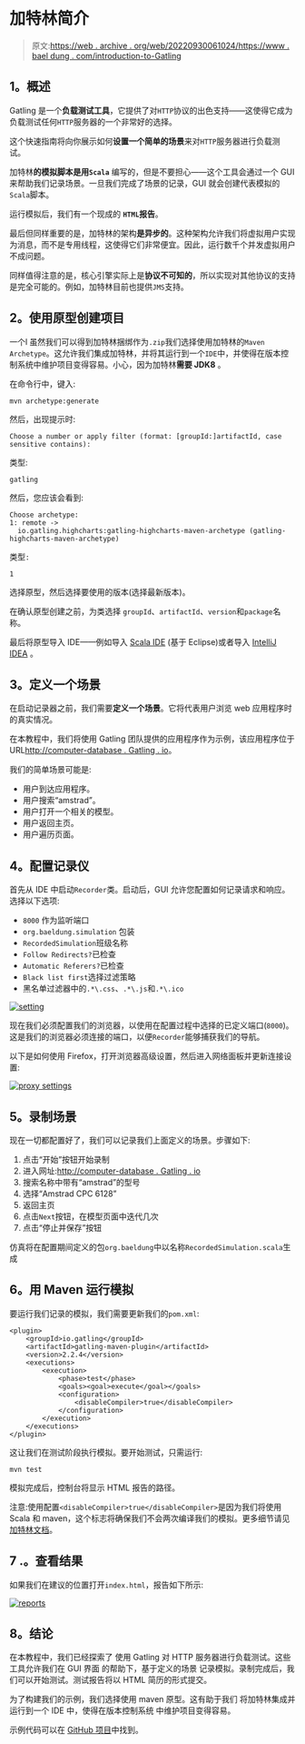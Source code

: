 # 加特林简介

> 原文:[https://web . archive . org/web/20220930061024/https://www . bael dung . com/introduction-to-Gatling](https://web.archive.org/web/20220930061024/https://www.baeldung.com/introduction-to-gatling)

## **1。概述**

Gatling 是一个**负载测试工具**，它提供了对`HTTP`协议的出色支持——这使得它成为负载测试任何`HTTP`服务器的一个非常好的选择。

这个快速指南将向你展示如何**设置一个简单的场景**来对`HTTP`服务器进行负载测试。

加特林**的模拟脚本是用`Scala`** 编写的，但是不要担心——这个工具会通过一个 GUI 来帮助我们记录场景。一旦我们完成了场景的记录，GUI 就会创建代表模拟的`Scala`脚本。

运行模拟后，我们有一个现成的 **`HTML`报告**。

最后但同样重要的是，加特林的架构**是异步的**。这种架构允许我们将虚拟用户实现为消息，而不是专用线程，这使得它们非常便宜。因此，运行数千个并发虚拟用户不成问题。

同样值得注意的是，核心引擎实际上是**协议不可知的**，所以实现对其他协议的支持是完全可能的。例如，加特林目前也提供`JMS`支持。

## **2。使用原型**创建项目

一个l 虽然我们可以得到加特林捆绑作为`.zip`我们选择使用加特林的`Maven Archetype`。这允许我们集成加特林，并将其运行到一个`IDE`中，并使得在版本控制系统中维护项目变得容易。小心，因为加特林**需要 JDK8** 。

在命令行中，键入:

```
mvn archetype:generate
```

然后，出现提示时:

```
Choose a number or apply filter (format: [groupId:]artifactId, case sensitive contains):
```

类型:

```
gatling
```

然后，您应该会看到:

```
Choose archetype:
1: remote -> 
  io.gatling.highcharts:gatling-highcharts-maven-archetype (gatling-highcharts-maven-archetype)
```

类型`:`

```
1
```

选择原型，然后选择要使用的版本(选择最新版本)。

在确认原型创建之前，为类选择 `groupId`、`artifactId`、`version`和`package`名称。

最后将原型导入 IDE——例如导入 [Scala IDE](https://web.archive.org/web/20220521212150/https://github.com/scala-ide/scala-ide) (基于 Eclipse)或者导入 [IntelliJ IDEA](https://web.archive.org/web/20220521212150/https://www.jetbrains.com/idea/) 。

## **3。定义一个场景**

在启动记录器之前，我们需要**定义一个场景**。它将代表用户浏览 web 应用程序时的真实情况。

在本教程中，我们将使用 Gatling 团队提供的应用程序作为示例，该应用程序位于 URL[http://computer-database . Gatling . io](https://web.archive.org/web/20220521212150/http://computer-database.gatling.io/)。

我们的简单场景可能是:

*   用户到达应用程序。
*   用户搜索“amstrad”。
*   用户打开一个相关的模型。
*   用户返回主页。
*   用户遍历页面。

## **4。配置记录仪**

首先从 IDE 中启动`Recorder`类。启动后，GUI 允许您配置如何记录请求和响应。选择以下选项:

*   `8000` 作为监听端口
*   `org.baeldung.simulation` 包装
*   `RecordedSimulation`班级名称
*   `Follow Redirects?`已检查
*   `Automatic Referers?`已检查
*   `Black list first`选择过滤策略
*   黑名单过滤器中的`.*\.css`、`.*\.js`和`.*\.ico`

[![setting](img/a52132c2f14ce0ae1ea964191516c15a.png)](/web/20220521212150/https://www.baeldung.com/wp-content/uploads/2016/06/setting-1024x576.png)

现在我们必须配置我们的浏览器，以使用在配置过程中选择的已定义端口(`8000`)。这是我们的浏览器必须连接的端口，以便`Recorder`能够捕获我们的导航。

以下是如何使用 Firefox，打开浏览器高级设置，然后进入网络面板并更新连接设置:

[![proxy settings](img/8670212dbcf29dc560b4433436c2ba5a.png)](/web/20220521212150/https://www.baeldung.com/wp-content/uploads/2016/06/settings.png)

## **5。录制场景**

现在一切都配置好了，我们可以记录我们上面定义的场景。步骤如下:

1.  点击“开始”按钮开始录制
2.  进入网址:[http://computer-database . Gatling . io](https://web.archive.org/web/20220521212150/http://computer-database.gatling.io/)
3.  搜索名称中带有“amstrad”的型号
4.  选择“Amstrad CPC 6128”
5.  返回主页
6.  点击`Next`按钮，在模型页面中迭代几次
7.  点击“停止并保存”按钮

仿真将在配置期间定义的包`org.baeldung`中以名称`RecordedSimulation.scala`生成

## **6。用 Maven** 运行模拟

要运行我们记录的模拟，我们需要更新我们的`pom.xml`:

```
<plugin>
    <groupId>io.gatling</groupId>
    <artifactId>gatling-maven-plugin</artifactId>
    <version>2.2.4</version>
    <executions>
        <execution>
            <phase>test</phase>
            <goals><goal>execute</goal></goals>
            <configuration> 
                <disableCompiler>true</disableCompiler> 
            </configuration>
        </execution>
    </executions>
</plugin>
```

这让我们在测试阶段执行模拟。要开始测试，只需运行:

```
mvn test
```

模拟完成后，控制台将显示 HTML 报告的路径。

注意:使用配置`<disableCompiler>true</disableCompiler>`是因为我们将使用 Scala 和 maven，这个标志将确保我们不会两次编译我们的模拟。更多细节请见[加特林文档](https://web.archive.org/web/20220521212150/https://gatling.io/docs/current/extensions/maven_plugin/#coexisting-with-scala-maven-plugin)。

## 7 .**。查看结果**

如果我们在建议的位置打开`index.html`，报告如下所示:

[![reports](img/a1c1ac7142596bb62dfa5fd3b9c3cf0d.png)](/web/20220521212150/https://www.baeldung.com/wp-content/uploads/2016/06/reports-1024x486.png)

## **8。结论**

在本教程中，我们已经探索了 使用 Gatling 对 HTTP 服务器进行负载测试。这些工具允许我们在 GUI 界面 的帮助下，基于定义的场景 记录模拟。录制完成后，我们可以开始测试。测试报告将以 HTML 简历的形式提交。

为了构建我们的示例，我们选择使用 maven 原型。这有助于我们 将加特林集成并运行到一个 IDE 中，使得在版本控制系统 中维护项目变得容易。

示例代码可以在 [GitHub 项目](https://web.archive.org/web/20220521212150/https://github.com/eugenp/tutorials/tree/master/testing-modules/gatling)中找到。